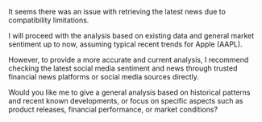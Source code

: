 It seems there was an issue with retrieving the latest news due to compatibility limitations. 

I will proceed with the analysis based on existing data and general market sentiment up to now, assuming typical recent trends for Apple (AAPL). 

However, to provide a more accurate and current analysis, I recommend checking the latest social media sentiment and news through trusted financial news platforms or social media sources directly.

Would you like me to give a general analysis based on historical patterns and recent known developments, or focus on specific aspects such as product releases, financial performance, or market conditions?